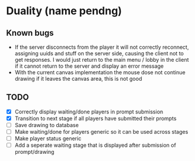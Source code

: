 # Duality (name pendng)

## Known bugs
- If the server disconnects from the player it will not correctly reconnect,
  assigning uuids and stuff on the server side, causing the client not to
  get responses. I would just return to the main menu / lobby in the client
  if it cannot return to the server and display an error message
- With the current canvas implementation the mouse dose not continue drawing if
  it leaves the canvas area, this is not good

## TODO
- [x] Correctly display waiting/done players in prompt submission
- [x] Transition to next stage if all players have submitted their prompts 
- [ ] Save drawing to database
- [ ] Make waiting/done for players generic so it can be used across stages
- [ ] Make player status generic
- [ ] Add a seperate waiting stage that is displayed after submission of prompt/drawing
